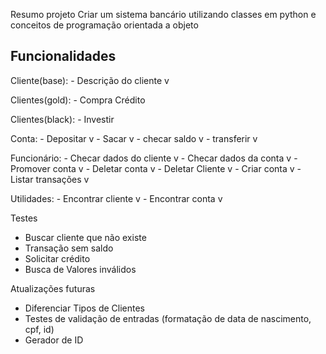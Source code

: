 Resumo projeto
Criar um sistema bancário utilizando classes em python e conceitos de programação orientada a objeto

## Funcionalidades
Cliente(base):
    - Descrição do cliente v

Clientes(gold):
    - Compra Crédito

Clientes(black):
    - Investir 

Conta: 
    - Depositar v
    - Sacar v
    - checar saldo v
    - transferir v

Funcionário:
    - Checar dados do cliente v
    - Checar dados da conta v
    - Promover conta  v
    - Deletar conta v 
    - Deletar Cliente v
    - Criar conta v
    - Listar transações v

Utilidades:
    - Encontrar cliente v
    - Encontrar conta v

Testes
- Buscar cliente que não existe
- Transação sem saldo
- Solicitar crédito
- Busca de Valores inválidos


Atualizações futuras
- Diferenciar Tipos de Clientes
- Testes de validação de entradas (formatação de data de nascimento, cpf, id)
- Gerador de ID